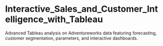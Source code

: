 # Interactive_Sales_and_Customer_Intelligence_with_Tableau
Advanced Tableau analysis on Adventureworks data featuring forecasting, customer segmentation, parameters, and interactive dashboards.
